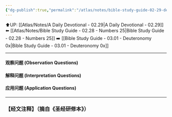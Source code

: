 ```yaml
---
{"dg-publish":true,"permalink":"/atlas/notes/bible-study-guide-02-29-deuteronomy-01/"}
---
```


⬆️UP: [[Atlas/Notes/A Daily Devotional - 02.29\|A Daily Devotional - 02.29]]
⬅️ [[Atlas/Notes/Bible Study Guide - 02.28 - Numbers 25\|Bible Study Guide - 02.28 - Numbers 25]]
➡️ [[Bible Study Guide - 03.01 - Deuteronomy 0x\|Bible Study Guide - 03.01 - Deuteronomy 0x]] 

---

#### 观察问题 (Observation Questions)



#### 解释问题 (Interpretation Questions)


#### 应用问题 (Application Questions)


---
### 【经文注释】（摘自《圣经研修本》）

